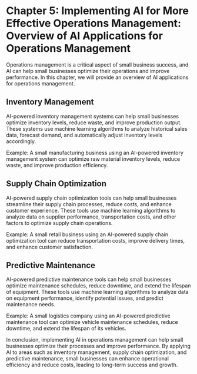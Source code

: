 Chapter 5: Implementing AI for More Effective Operations Management: Overview of AI Applications for Operations Management
==========================================================================================================================

Operations management is a critical aspect of small business success, and AI can help small businesses optimize their operations and improve performance. In this chapter, we will provide an overview of AI applications for operations management.

Inventory Management
--------------------

AI-powered inventory management systems can help small businesses optimize inventory levels, reduce waste, and improve production output. These systems use machine learning algorithms to analyze historical sales data, forecast demand, and automatically adjust inventory levels accordingly.

Example: A small manufacturing business using an AI-powered inventory management system can optimize raw material inventory levels, reduce waste, and improve production efficiency.

Supply Chain Optimization
-------------------------

AI-powered supply chain optimization tools can help small businesses streamline their supply chain processes, reduce costs, and enhance customer experience. These tools use machine learning algorithms to analyze data on supplier performance, transportation costs, and other factors to optimize supply chain operations.

Example: A small retail business using an AI-powered supply chain optimization tool can reduce transportation costs, improve delivery times, and enhance customer satisfaction.

Predictive Maintenance
----------------------

AI-powered predictive maintenance tools can help small businesses optimize maintenance schedules, reduce downtime, and extend the lifespan of equipment. These tools use machine learning algorithms to analyze data on equipment performance, identify potential issues, and predict maintenance needs.

Example: A small logistics company using an AI-powered predictive maintenance tool can optimize vehicle maintenance schedules, reduce downtime, and extend the lifespan of its vehicles.

In conclusion, implementing AI in operations management can help small businesses optimize their processes and improve performance. By applying AI to areas such as inventory management, supply chain optimization, and predictive maintenance, small businesses can enhance operational efficiency and reduce costs, leading to long-term success and growth.
